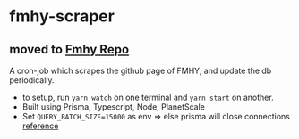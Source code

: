 # fmhy-scraper

## moved to [Fmhy Repo](https://github.com/zeus-12/fmhy)

A cron-job which scrapes the github page of FMHY, and update the db periodically.

- to setup, run `yarn watch` on one terminal and `yarn start` on another.
- Built using Prisma, Typescript, Node, PlanetScale
- Set `QUERY_BATCH_SIZE=15000` as env => else prisma will close connections [reference](https://github.com/prisma/prisma/discussions/7389)
